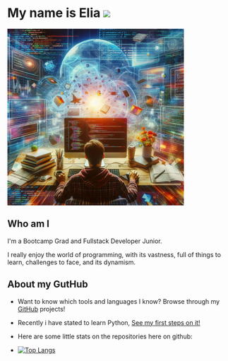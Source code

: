<div style="display:flex; flex-wrap:wrap;>

<div align="center">
<h1 align="center">
My name is Elia   <img src="https://media.giphy.com/media/hvRJCLFzcasrR4ia7z/giphy.gif" width="30px"/>
</h1>
<img align="center" src="https://raw.githubusercontent.com/EliaBuratti/EliaBuratti/main/_e52ca584-959d-49d6-bebd-910da9ec38b7.jpg" width="400"/>
</div>

<div>

<h2 font-weight="bold"> Who am I </h2>

I'm a Bootcamp Grad and Fullstack Developer Junior.

I really enjoy the world of programming, with its vastness, full of things to learn, challenges to face, and its dynamism.

<h2 font-weight="bold">About my GutHub</h2>

- Want to know which tools and languages I know? Browse through my <a href="https://github.com/EliaBuratti?tab=repositories">GitHub</a> projects!

- Recently i have stated to learn Python, <a href="https://github.com/EliaBuratti/first-step-python">See my first steps on it!</a>

- Here are some little stats on the repositories here on github:

- [![Top Langs](https://github-readme-stats.vercel.app/api/top-langs/?username=EliaBuratti&layout=compact&theme=vision-friendly-dark)](https://github.com/EliaBuratti?tab=repositories)
</div>

</div>

